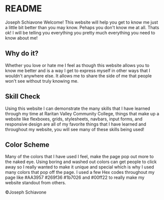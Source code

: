 # README
Joseph Schiavone
Welcome! This website will help you get to know me just a little bit better than you may know. Pehaps you don't know me at all. Thats ok! I will be telling you everything you pretty much everything you need to know about me!

## Why do it? 
Whether you love or hate me I feel as though this website allows you to know me better and is a way I get to express myself in other ways that I wouldn't anywhere else. It allows me to share the side of me that people won't see without truly knowing me. 

## Skill Check 
Using this website I can demonstrate the many skills that I have learned through my time at Raritan Valley Community College, things that make up a website like flexboxes, grids, stylesheets, navbars, input forms, and responsive design are all of my favorite things that I have learned and throughout my website, you will see many of these skills being used!

## Color Scheme 
Many of the colors that I have used I feel, make the page pop out more to the naked eye. Using boring and washed out colors can get people to click away so I really wanted to make it unique and special which is why I used many colors that pop off the page. I used a few Hex codes throughout my page like #AA3957 #269f36 #1b7026 and #00ff22 to really make my website standout from others. 

©Joseph Schiavone





